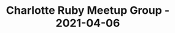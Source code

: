 ---
layout: post
title: Charlotte Ruby Meetup Group - 2021-04-06
datetime: '2021-04-06T19:00:00-04:00'
name: Charlotte Ruby Meetup Group
external_url: https://www.meetup.com/charlotte-rb/events/276914556/
online_event: true
year_month: 2021-04
---